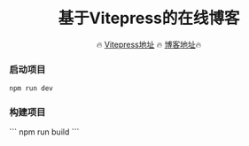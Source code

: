 <h1 align="center" style='margin-top: -20px'>基于Vitepress的在线博客</h1>

<p align="center">
  🔥 <a href="https://vitepress.vuejs.org/">Vitepress地址</a>
    🔥 <a href="https://www.yuque.com/docs/share/92b547ee-d40b-4e52-85ac-63395284c389">博客地址</a>🔥
</p>

<h3>启动项目</h3>

```
npm run dev
```
<h3>构建项目</h3>
```
npm run build
```
